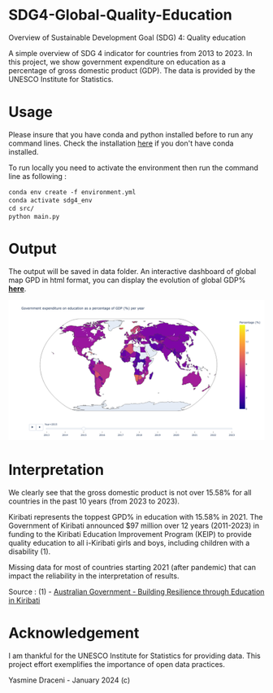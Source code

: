 # SDG4-Global-Quality-Education
Overview of Sustainable Development Goal (SDG) 4: Quality education

A simple overview of SDG 4 indicator for countries from 2013 to 2023. In this project, we show government expenditure on education as a percentage of gross domestic product (GDP). The data is provided by the UNESCO Institute for Statistics.

# Usage
Please insure that you have conda and python installed before to run any command lines. Check the installation [here](https://docs.conda.io/projects/conda/en/latest/user-guide/install/index.html) if you don't have conda installed.

To run locally you need to activate the environment then run the command line as following : 
```
conda env create -f environment.yml
conda activate sdg4_env
cd src/
python main.py
```

# Output
The output will be saved in data folder. An interactive dashboard of global map GPD in html format, you can display the evolution of global GDP% <a href="https://htmlpreview.github.io/?https://github.com/DraceniY/SDG4-Global-Quality-Education/blob/main/data/Global_GDP_education.html" target="_blank">**here**</a>. 

![GPD per year](data/GPD_Global.png)

# Interpretation 
We clearly see that the gross domestic product is not over 15.58% for all countries in the past 10 years (from 2023 to 2023). 

Kiribati represents the toppest GPD% in education with 15.58% in 2021. The Government of Kiribati announced $97 million over 12 years (2011-2023) in funding to the Kiribati Education Improvement Program (KEIP) to provide quality education to all i-Kiribati girls and boys, including children with a disability (1).

Missing data for most of countries starting 2021 (after pandemic) that can impact the reliability in the interpretation of results. 


Source : 
(1) - <a href="https://www.dfat.gov.au/about-us/publications/building-resilience-through-education-in-kiribati" target="_blank">Australian Government - Building Resilience through Education in Kiribati</a>

# Acknowledgement
I am thankful for the UNESCO Institute for Statistics for providing data. This project effort exemplifies the importance of open data practices.

Yasmine Draceni - January 2024 (c)
 